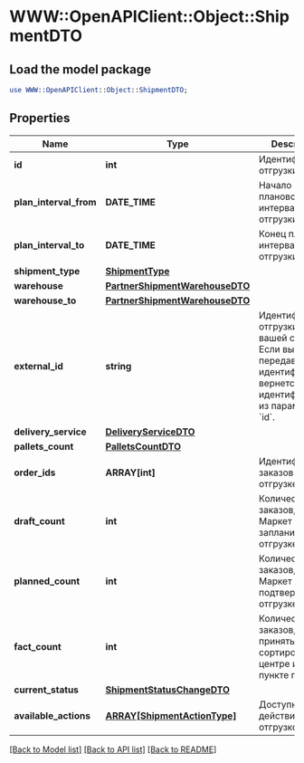 # WWW::OpenAPIClient::Object::ShipmentDTO

## Load the model package
```perl
use WWW::OpenAPIClient::Object::ShipmentDTO;
```

## Properties
Name | Type | Description | Notes
------------ | ------------- | ------------- | -------------
**id** | **int** | Идентификатор отгрузки. | [optional] 
**plan_interval_from** | **DATE_TIME** | Начало планового интервала отгрузки. | [optional] 
**plan_interval_to** | **DATE_TIME** | Конец планового интервала отгрузки. | [optional] 
**shipment_type** | [**ShipmentType**](ShipmentType.md) |  | [optional] 
**warehouse** | [**PartnerShipmentWarehouseDTO**](PartnerShipmentWarehouseDTO.md) |  | [optional] 
**warehouse_to** | [**PartnerShipmentWarehouseDTO**](PartnerShipmentWarehouseDTO.md) |  | [optional] 
**external_id** | **string** | Идентификатор отгрузки в вашей системе. Если вы еще не передавали идентификатор, вернется идентификатор из параметра &#x60;id&#x60;. | [optional] 
**delivery_service** | [**DeliveryServiceDTO**](DeliveryServiceDTO.md) |  | [optional] 
**pallets_count** | [**PalletsCountDTO**](PalletsCountDTO.md) |  | [optional] 
**order_ids** | **ARRAY[int]** | Идентификаторы заказов в отгрузке. | 
**draft_count** | **int** | Количество заказов, которое Маркет запланировал к отгрузке. | [optional] 
**planned_count** | **int** | Количество заказов, которое Маркет подтвердил к отгрузке. | [optional] 
**fact_count** | **int** | Количество заказов, принятых в сортировочном центре или пункте приема. | [optional] 
**current_status** | [**ShipmentStatusChangeDTO**](ShipmentStatusChangeDTO.md) |  | [optional] 
**available_actions** | [**ARRAY[ShipmentActionType]**](ShipmentActionType.md) | Доступные действия над отгрузкой. | 

[[Back to Model list]](../README.md#documentation-for-models) [[Back to API list]](../README.md#documentation-for-api-endpoints) [[Back to README]](../README.md)


